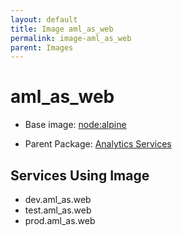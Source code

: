 ```yaml
---
layout: default
title: Image aml_as_web
permalink: image-aml_as_web
parent: Images
---
```

# aml_as_web

* Base image:  [node:alpine](image-node:alpine)

* Parent Package: [Analytics Services](package--edgemere-aml-as)


## Services Using Image
* dev.aml_as.web
* test.aml_as.web
* prod.aml_as.web

